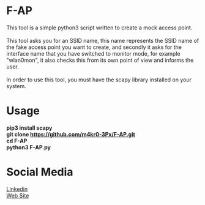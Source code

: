 # F-AP
 This tool is a simple python3 script written to create a mock access point.<br><br>This tool asks you for an SSID name, this name represents the SSID name of the fake access point you want to create, and secondly it asks for the interface name that you have switched to monitor mode, for example "wlan0mon", it also checks this from its own point of view and informs the user.<br><br>In order to use this tool, you must have the scapy library installed on your system.
 
# Usage
**pip3 install scapy<br>git clone https://github.com/m4kr0-3Px/F-AP.git<br>cd F-AP<br>python3 F-AP.py**

# Social Media
 [Linkedin](https://www.linkedin.com/in/eren-polat-6a5048248/)<br>[Web Site](https://www.infcommunity.web.tr/)
